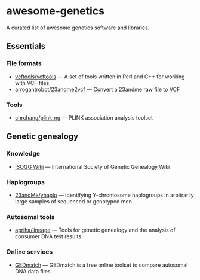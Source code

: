 # awesome-genetics
A curated list of awesome genetics software and libraries.

## Essentials

### File formats
* [vcftools/vcftools](https://github.com/vcftools/vcftools) — A set of tools written in Perl and C++ for working with VCF files
* [arrogantrobot/23andme2vcf](https://github.com/arrogantrobot/23andme2vcf) — Convert a 23andme raw file to [VCF](https://en.wikipedia.org/wiki/Variant_Call_Format)

### Tools
* [chrchang/plink-ng](https://github.com/chrchang/plink-ng) — PLINK association analysis toolset

## Genetic genealogy

### Knowledge
* [ISOGG Wiki](https://isogg.org/wiki/Wiki_Welcome_Page) — International Society of Genetic Genealogy Wiki

### Haplogroups
* [23andMe/yhaplo](https://github.com/23andMe/yhaplo) — Identifying Y-chromosome haplogroups in arbitrarily large samples of sequenced or genotyped men

### Autosomal tools
* [apriha/lineage](https://github.com/apriha/lineage) — Tools for genetic genealogy and the analysis of consumer DNA test results

### Online services
* [GEDmatch](https://www.gedmatch.com/) — GEDmatch is a free online toolset to compare autosomal DNA data files
